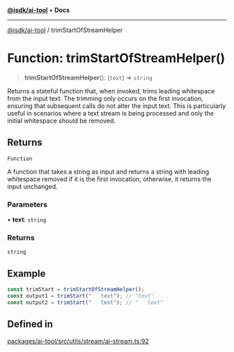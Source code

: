 [**@isdk/ai-tool**](../README.md) • **Docs**

***

[@isdk/ai-tool](../globals.md) / trimStartOfStreamHelper

# Function: trimStartOfStreamHelper()

> **trimStartOfStreamHelper**(): (`text`) => `string`

Returns a stateful function that, when invoked, trims leading whitespace
from the input text. The trimming only occurs on the first invocation, ensuring that
subsequent calls do not alter the input text. This is particularly useful in scenarios
where a text stream is being processed and only the initial whitespace should be removed.

## Returns

`Function`

A function that takes a string as input and returns a string
with leading whitespace removed if it is the first invocation; otherwise, it returns the input unchanged.

### Parameters

• **text**: `string`

### Returns

`string`

## Example

```ts
const trimStart = trimStartOfStreamHelper();
const output1 = trimStart("   text"); // "text"
const output2 = trimStart("   text"); // "   text"
```

## Defined in

[packages/ai-tool/src/utils/stream/ai-stream.ts:92](https://github.com/isdk/ai-tool.js/blob/37ada542a786fbbc770f2d61beb564f6e603941d/src/utils/stream/ai-stream.ts#L92)
